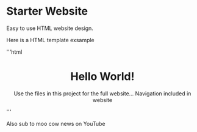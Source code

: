 # Starter Website
Easy to use HTML website design.

Here is a HTML template exsample

'''html
<html>
  <head>
    <title>Title</title>
    <style>
      /* Not included in demo
         Use the files from this project.
      */
    </style>
    <body>
      <div style="text-align: center;">
        <h1>Hello World!</h1>
        <p>Use the files in this project for the full website...
          Navigation included in website</p>
      </div>
    </body>
   </html>
  
  '''
  
  Also sub to moo cow news on YouTube
